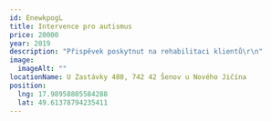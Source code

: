 ```yaml
---
id: EnewkpogL
title: Intervence pro autismus
price: 20000
year: 2019
description: "Přispěvek poskytnut na rehabilitaci klientů\r\n"
image:
  imageAlt: ""
locationName: U Zastávky 480, 742 42 Šenov u Nového Jičína
position:
  lng: 17.98958805584288
  lat: 49.61378794235411
---
```

